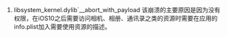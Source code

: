 1. libsystem_kernel.dylib`__abort_with_payload
该崩溃的主要原因是因为没有权限，在iOS10之后需要访问相机、相册、通讯录之类的资源时需要在应用的info.plist加入需要使用资源的描述。